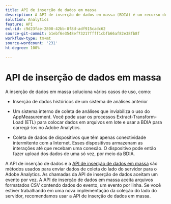 ```yaml
---
title: API de inserção de dados em massa
description: A API de inserção de dados em massa (BDIA) é um recurso do Adobe Analytics que permite carregar dados de chamadas do servidor em lotes de arquivos, em vez de usar bibliotecas do lado do cliente, como o AppMeasurement. As chamadas de servidor nesses arquivos em lote podem ser dados atuais (ativos) ou dados históricos. É um sucessor mais escalável da API de inserção de dados em versões anteriores da API do Adobe Analytics.
solution: Analytics
feature: API
exl-id: c9d23fae-2800-42bb-8f8d-adf915cadc62
source-git-commit: b1ebf6e3548ef73217ffff1cbfb66af82e38fb8f
workflow-type: tm+mt
source-wordcount: '231'
ht-degree: 100%

---
```


# API de inserção de dados em massa

A inserção de dados em massa soluciona vários casos de uso, como:

* Inserção de dados históricos de um sistema de análises anterior

* Um sistema interno de coleta de análises que inviabiliza o uso do AppMeasurement. Você pode usar os processos Extract-Transform-Load (ETL) para colocar dados em arquivos em lote e usar a BDIA para carregá-los no Adobe Analytics.

* Coleta de dados de dispositivos que têm apenas conectividade intermitente com a Internet. Esses dispositivos armazenam as interações até que recebam uma conexão. O dispositivo pode então fazer upload dos dados de uma só vez, por meio da BDIA.

A API de inserção de dados e a [API de inserção de dados em massa](https://www.adobe.io/apis/experiencecloud/analytics/docs.html#!AdobeDocs/analytics-2.0-apis/master/bdia.md) são métodos usados para enviar dados de coleta do lado do servidor para o Adobe Analytics. As chamadas da API de inserção de dados aceitam um evento por vez. A API de inserção de dados em massa aceita arquivos formatados CSV contendo dados do evento, um evento por linha. Se você estiver trabalhando em uma nova implementação da coleção do lado do servidor, recomendamos usar a API de inserção de dados em massa.
